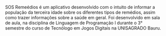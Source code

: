 SOS Remeédios é um aplicativo desenvolvido com o intuito de informar a população da terceira idade sobre os diferentes tipos de remédios, assim como trazer informações sobre a saúde em geral. 
Foi desenvolvido em sala de aula, na disciplina de Linguagem de Programação I durante o 3° semestre do curso de Tecnólogo em Jogos Digitais na UNISAGRADO Bauru.
